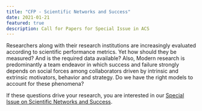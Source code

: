 ```yaml
---
title: "CFP - Scientific Networks and Success"
date: 2021-01-21
featured: true
description: Call for Papers for Special Issue in ACS
---
```



Researchers along with their research institutions are increasingly evaluated according to scientific performance metrics. Yet how should they be measured? And is the required data available? Also, Modern research is predominantly a team endeavor in which success and failure strongly depends on social forces among collaborators driven by intrinsic and extrinsic motivators, behavior and strategy. Do we have the right models to account for these phenomena?

If these questions drive your research, you are interested in our [Special Issue on Scientific Networks and Success][1].

[1]: https://www.worldscientific.com/page/acs/callforpapers01
